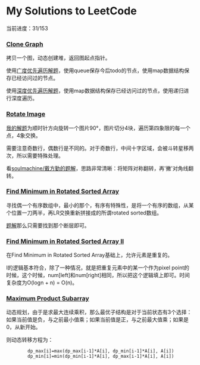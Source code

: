 # My Solutions to LeetCode

当前进度：31/153

### [Clone Graph][1]

拷贝一个图，动态创建堆，返回图起点指针。

使用[广度优先遍历解题][1_0]，使用queue保存今后todo的节点，使用map数据结构保存已经访问过的节点。

使用[深度优先遍历解题][1_1]，使用map数据结构保存已经访问过的节点，使用递归进行深度遍历。

### [Rotate Image][2]

[我的解题][2_0]为顺时针方向旋转一个图片90°，图片切分4块，遍历第四象限的每一个点，4象交换。

需要注意奇数行，偶数行是不同的。对于奇数行，中间十字区域，会被斗转星移两次，所以需要特殊处理。

看[soulmachine/戴方勤的题解][soulmachine1]，思路非常清晰：将矩阵对称翻转，再'撇'对角线翻转。

### [Find Minimum in Rotated Sorted Array][3]

寻找偶一个有序数组中，最小的那个，有序有特殊性，是将一个有序的数组，从某个位置一刀两半，再LR交换重新拼接成的所谓rotated sorted数组。

[题解][3_0]那么只需要找到那个断层即可。

### [Find Minimum in Rotated Sorted Array II][4]

在Find Minimum in Rotated Sorted Array基础上，允许元素是重复的。

I的逻辑基本符合，除了一种情况，就是把重复元素中的某一个作为pixel point的时候，这个时候，num[left]和num[right]相同，所以把这个逻辑填上即可。时间复杂度为O(logn + n) = O(n)。

### [Maximum Product Subarray][5]

动态规划，由于是求最大连续乘积，那么最优子结构是对于当前状态有3个选择：如果当前值是负，与之前最小值乘；如果当前值是正，与之前最大值乘；如果是0，从新开始。

则动态转移方程为：

```
		dp_max[i]=max(dp_max[i-1]*A[i], dp_min[i-1]*A[i], A[i])
		dp_min[i]=min(dp_min[i-1]*A[i], dp_max[i-1]*A[i], A[i])
```


[1]: https://oj.leetcode.com/problems/clone-graph/
[1_0]: https://github.com/rogerAce/LeetCodeSolution/blob/master/src/CloneGraph_bf.cpp
[1_1]: https://github.com/rogerAce/LeetCodeSolution/blob/master/src/CloneGraph_df.cpp
[2]: https://oj.leetcode.com/problems/rotate-image/
[2_0]: https://github.com/rogerAce/LeetCodeSolution/blob/master/src/RotateImage.cpp
[soulmachine1]: https://github.com/soulmachine/leetcode
[3]: https://oj.leetcode.com/problems/find-minimum-in-rotated-sorted-array/
[3_0]: https://github.com/rogerAce/LeetCodeSolution/blob/master/src/FindMinimuminRotatedSortedArray.cpp
[4]: https://oj.leetcode.com/problems/find-minimum-in-rotated-sorted-array-ii/
[5]: https://oj.leetcode.com/problems/maximum-product-subarray/
